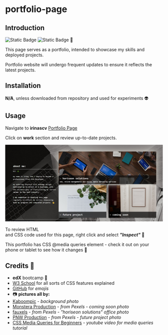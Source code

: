 # portfolio-page

## Introduction

![Static Badge](https://img.shields.io/badge/irinascv-portfolio?color=pink) ![Static Badge](https://img.shields.io/badge/portfolio-irina?color=silver) :tea: <br>

This page serves as a portfolio, intended to showcase my skills and deployed projects.

Portfolio website will undergo frequent updates to ensure it reflects the latest projects. 

## Installation

**N/A**, unless downloaded from repository and used for experiments :alien:

## Usage

Navigate to **irinascv** [Portfolio Page](https://irinascv.github.io/portfolio-page/) <br>

Click on **work** section and review up-to-date projects.


![Portfolio](assets/images/screenshot-readme-2.png)

To review HTML <br>
and CSS code used for this page, right click and select ***"Inspect"*** :ghost:

This portfolio has CSS @media queries element - check it out on your phone or tablet to see how it changes :iphone:

## Credits :wave:

- **edX** bootcamp :stars:
- [W3 School](https://www.w3schools.com/css) for all sorts of CSS features explained
- [GitHub](https://github.com/GnuriaN/format-README/blob/master/emoji.md) for *emojis*
- :camera: **pictures all by:**
- [Kaboompic](https://kaboompics.com/gallery/photos/category/business-office?search=&page=7) - *background photo*
- [Monstera Production](https://www.pexels.com/photo/empty-white-frame-hanging-on-wall-with-patterns-6373517/) - *from Pexels - coming soon photo*
- [fauxels](https://www.pexels.com/photo/people-having-business-meeting-together-3183183/) - *from Pexels - "horiseon solutions" office photo*
- [PNW Production](https://www.pexels.com/photo/a-planner-over-a-white-table-8251148/) - *from Pexels - future project photo*
- [CSS Media Queries for Beginners](https://www.youtube.com/watch?v=P_vkS4UJNDk&ab_channel=CemEygiMedia) - *youtube video for media queries tutorial*
